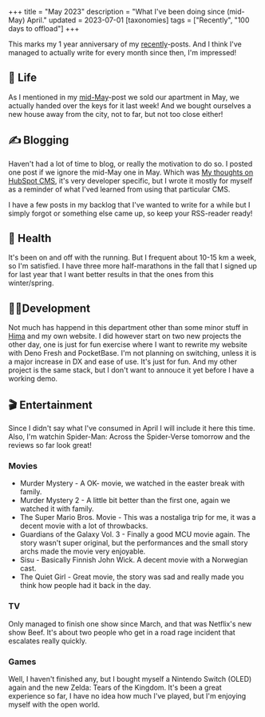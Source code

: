 +++
title = "May 2023"
description = "What I've been doing since (mid-May) April."
updated = 2023-07-01
[taxonomies]
tags = ["Recently", "100 days to offload"]
+++

This marks my 1 year anniversary of my [recently](/tags/recently)-posts. And I
think I've managed to actually write for every month since then, I'm impressed!

## 🌳 Life

As I mentioned in my [mid-May](/blog/since-april-2023)-post we sold our
apartment in May, we actually handed over the keys for it last week! And we
bought ourselves a new house away from the city, not to far, but not too close
either!

## ✍️ Blogging

Haven't had a lot of time to blog, or really the motivation to do so. I posted
one post if we ignore the mid-May one in May. Which was
[My thoughts on HubSpot CMS](/blog/my-thoughts-on-hubspot-cms), it's very
developer specific, but I wrote it mostly for myself as a reminder of what I'ved
learned from using that particular CMS.

I have a few posts in my backlog that I've wanted to write for a while but I
simply forgot or something else came up, so keep your RSS-reader ready!

## 💪 Health

It's been on and off with the running. But I frequent about 10-15 km a week, so
I'm satisfied. I have three more half-marathons in the fall that I signed up for
last year that I want better results in that the ones from this winter/spring.

## 👨‍💻Development

Not much has happend in this department other than some minor stuff in
[Hima](https://sr.ht/~timharek/hima/) and my own website. I did however start on
two new projects the other day, one is just for fun exercise where I want to
rewrite my website with Deno Fresh and PocketBase. I'm not planning on
switching, unless it is a major increase in DX and ease of use. It's just for
fun. And my other project is the same stack, but I don't want to annouce it yet
before I have a working demo.

## 🎬 Entertainment

Since I didn't say what I've consumed in April I will include it here this time.
Also, I'm watchin Spider-Man: Across the Spider-Verse tomorrow and the reviews
so far look great!

### Movies

- Murder Mystery - A OK- movie, we watched in the easter break with family.
- Murder Mystery 2 - A little bit better than the first one, again we watched it
  with family.
- The Super Mario Bros. Movie - This was a nostaliga trip for me, it was a
  decent movie with a lot of throwbacks.
- Guardians of the Galaxy Vol. 3 - Finally a good MCU movie again. The story
  wasn't super original, but the performances and the small story archs made the
  movie very enjoyable.
- Sisu - Basically Finnish John Wick. A decent movie with a Norwegian cast.
- The Quiet Girl - Great movie, the story was sad and really made you think how
  people had it back in the day.

### TV

Only managed to finish one show since March, and that was Netflix's new show
Beef. It's about two people who get in a road rage incident that escalates
really quickly.

### Games

Well, I haven't finished any, but I bought myself a Nintendo Switch (OLED) again
and the new Zelda: Tears of the Kingdom. It's been a great experience so far, I
have no idea how much I've played, but I'm enjoying myself with the open world.
